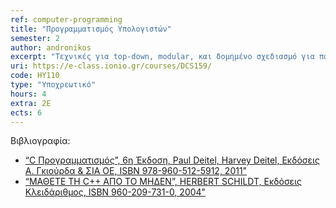 ```yaml
---
ref: computer-programming
title: "Προγραμματισμός Υπολογιστών"
semester: 2
author: andronikos
excerpt: "Τεχνικές για top-down, modular, και δομημένο σχεδιασμό για παραγωγή προγραμμάτων μεγάλου μεγέθους. Προχωρημένες δυναμικές δομές δεδομένων. Βασικές τεχνικές επεξεργασίας αρχείων (ακολουθιακές ή τυχαίας προσπέλασης). Κλάσεις και αντικείμενα. Προγραμματισμός με αντικείμενα. Τελεστές, μεταβλητές, μέθοδοι, καθοριζόμενοι τελεστές, σχέσεις, εξαρτήσεις, διαγράμματα κλάσεων. Συναρτήσεις: δήλωση ορισμός υπερφόρτωση συναρτήσεων. Δείκτες, αναφορές, προχωρημένες συναρτήσεις, υπερφόρτωση τελεστών. Διατάξεις. Κληρονομικότητα. Πολυμορφισμός. Διαχείριση εξαιρέσεων, ανίχνευση και χειρισμός λαθών. Προγραμματισμός με πρότυπα και με βιβλιοθήκες προτύπων. Αντικειμενοστραφής ανάλυση και σχεδίαση. Σχεδιαστικά υποδείγματα. Προκαθορισμένες βιβλιοθήκες. Εργαστήριο προγραμματισμού (Επιλογή Γλώσσας: “C++”)."
uri: https://e-class.ionio.gr/courses/DCS159/
code: ΗΥ110 
type: "Υποχρεωτικό"
hours: 4
extra: 2E
ects: 6
---
```



Βιβλιογραφία: 
  - [“C Προγραμματισμός”, 6η Έκδοση, Paul Deitel, Harvey Deitel, Εκδόσεις Α. Γκιούρδα & ΣΙΑ ΟΕ, ISBN 978-960-512-5912, 2011"](https://service.eudoxus.gr/search/#a/id:50659221/0)
  - [“ΜΑΘΕΤΕ ΤΗ C++ ΑΠΟ ΤΟ ΜΗΔΕΝ”,  HERBERT SCHILDT, Εκδόσεις Κλειδάριθμος, ISBN 960-209-731-0, 2004"](https://service.eudoxus.gr/search/#a/id:13787/0)
  

